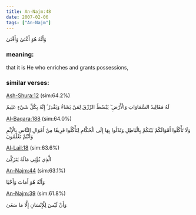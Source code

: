 ```yaml
---
title: An-Najm:48
date: 2007-02-06
tags: ["An-Najm"]
---
```

وَأَنَّهُ هُوَ أَغْنَىٰ وَأَقْنَىٰ
### meaning: 
that it is He who enriches and grants possessions,
### similar verses: 

[Ash-Shura:12](/42/12) (sim:64.2%)

لَهُ مَقَالِيدُ السَّمَاوَاتِ وَالْأَرْضِ ۖ يَبْسُطُ الرِّزْقَ لِمَنْ يَشَاءُ وَيَقْدِرُ ۚ إِنَّهُ بِكُلِّ شَيْءٍ عَلِيمٌ

[Al-Baqara:188](/2/188) (sim:64.0%)

وَلَا تَأْكُلُوا أَمْوَالَكُمْ بَيْنَكُمْ بِالْبَاطِلِ وَتُدْلُوا بِهَا إِلَى الْحُكَّامِ لِتَأْكُلُوا فَرِيقًا مِنْ أَمْوَالِ النَّاسِ بِالْإِثْمِ وَأَنْتُمْ تَعْلَمُونَ

[Al-Lail:18](/92/18) (sim:63.6%)

الَّذِي يُؤْتِي مَالَهُ يَتَزَكَّىٰ

[An-Najm:44](/53/44) (sim:63.1%)

وَأَنَّهُ هُوَ أَمَاتَ وَأَحْيَا

[An-Najm:39](/53/39) (sim:61.8%)

وَأَنْ لَيْسَ لِلْإِنْسَانِ إِلَّا مَا سَعَىٰ
